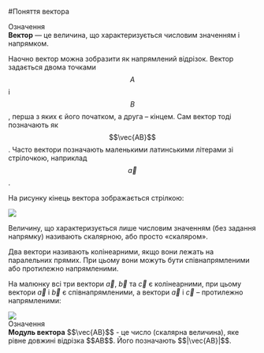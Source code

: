 #<p1>Поняття вектора</p1>

<div class="eoz-wrap">
<span class="eoz">Означення</span>
<div class="eoz-text">
<b>Вектор</b> — це величина, що характеризується числовим значенням і напрямком.
</div>
</div>

Наочно вектор можна зобразити як напрямлений відрізок. Вектор задається двома точками $$A$$ і $$B$$, перша з яких є його <p1>початком</p1>, а друга – <p1>кінцем</p1>. Сам вектор тоді позначають як $$\vec{AB}$$. Часто вектори позначають маленькими латинськими літерами зі стрілочкою, наприклад $$\vec{a}$$. 

На рисунку кінець вектора зображається стрілкою:

<img class="image"  src="https://rawgit.com/chudaol/ed-era-book-physics/master/images/Add/vector/1.svg" />

Величину, що характеризується лише числовим значенням (без задання напрямку) називають <p1>скалярною</p1>, або просто <p1>«скаляром»</p1>.


Два вектори називають <p1>колінеарними</p1>, якщо вони лежать на паралельних прямих. При цьому вони можуть бути співнапрямленими або протилежно напрямленими.

На малюнку всі три вектори $\vec{a}$, $\vec{b}$ та $\vec{c}$ є колінеарними, при цьому вектори $\vec{a}$ і $\vec{b}$ є співнапрямленими, а вектори $\vec{a}$ і $\vec{c}$ – протилежно напрямленими:

<img class="image"  src="https://rawgit.com/chudaol/ed-era-book-physics/master/images/Add/vector/2.svg" />

<div class="eoz-wrap">
<span class="eoz">Означення</span>
<div class="eoz-text">
<b>Модуль вектора</b> $$\vec{AB}$$ - це число (скалярна величина), яке рівне довжині відрізка $$AB$$. Його позначають $$|\vec{AB}|$$.
</div>
</div>


